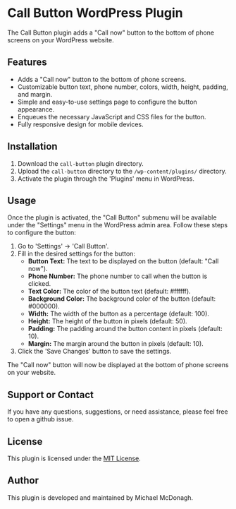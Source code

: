 # Call Button WordPress Plugin

The Call Button plugin adds a "Call now" button to the bottom of phone screens on your WordPress website.

## Features

- Adds a "Call now" button to the bottom of phone screens.
- Customizable button text, phone number, colors, width, height, padding, and margin.
- Simple and easy-to-use settings page to configure the button appearance.
- Enqueues the necessary JavaScript and CSS files for the button.
- Fully responsive design for mobile devices.

## Installation

1. Download the `call-button` plugin directory.
2. Upload the `call-button` directory to the `/wp-content/plugins/` directory.
3. Activate the plugin through the 'Plugins' menu in WordPress.

## Usage

Once the plugin is activated, the "Call Button" submenu will be available under the "Settings" menu in the WordPress admin area. Follow these steps to configure the button:

1. Go to 'Settings' -> 'Call Button'.
2. Fill in the desired settings for the button:
   - **Button Text:** The text to be displayed on the button (default: "Call now").
   - **Phone Number:** The phone number to call when the button is clicked.
   - **Text Color:** The color of the button text (default: #ffffff).
   - **Background Color:** The background color of the button (default: #000000).
   - **Width:** The width of the button as a percentage (default: 100).
   - **Height:** The height of the button in pixels (default: 50).
   - **Padding:** The padding around the button content in pixels (default: 10).
   - **Margin:** The margin around the button in pixels (default: 10).
3. Click the 'Save Changes' button to save the settings.

The "Call now" button will now be displayed at the bottom of phone screens on your website.

## Support or Contact

If you have any questions, suggestions, or need assistance, please feel free to open a github issue.

## License

This plugin is licensed under the [MIT License](LICENSE).

## Author

This plugin is developed and maintained by Michael McDonagh.
